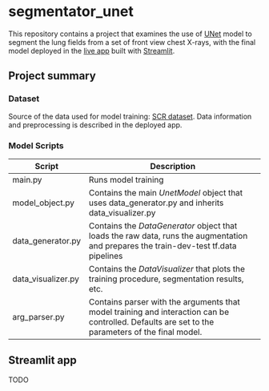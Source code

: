 # segmentator_unet 
This repository contains a project that examines the use of <a href="https://arxiv.org/abs/1505.04597" target="_blank">UNet</a> model to segment the lung fields from a set of front view chest X-rays, with the final model deployed in the <a href="https://share.streamlit.io/murtagh97/segmentator_unet/main" target="_blank">live app</a> built with <a href="https://streamlit.io/" target="_blank">Streamlit</a>.

## Project summary
### Dataset
Source of the data used for model training: <a href="https://www.isi.uu.nl/Research/Databases/SCR/" target="_blank">SCR dataset</a>. Data information and preprocessing is described in the deployed app. 

### Model Scripts

| Script | Description |
| --- | --- |
| main.py | Runs model training|
| model_object.py | Contains the main *UnetModel* object that uses data_generator.py and inherits data_visualizer.py |
| data_generator.py | Contains the *DataGenerator* object that loads the raw data, runs the augmentation and prepares the train-dev-test tf.data pipelines|
| data_visualizer.py | Contains the *DataVisualizer* that plots the training procedure, segmentation results, etc.|
| arg_parser.py | Contains parser with the arguments that model training and interaction can be controlled. Defaults are set to the parameters of the final model.|

## Streamlit app 
TODO
